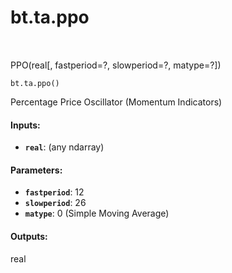 <div itemscope itemtype="http://developers.google.com/ReferenceObject">
<meta itemprop="name" content="bt.ta.ppo" />
<meta itemprop="path" content="Stable" />
</div>

# bt.ta.ppo

<!-- Insert buttons and diff -->

<table class="tfo-notebook-buttons tfo-api nocontent" align="left">

</table>



PPO(real[, fastperiod=?, slowperiod=?, matype=?])

<pre class="devsite-click-to-copy prettyprint lang-py tfo-signature-link">
<code>bt.ta.ppo()
</code></pre>



<!-- Placeholder for "Used in" -->

Percentage Price Oscillator (Momentum Indicators)

#### Inputs:


* <b>`real`</b>: (any ndarray)


#### Parameters:


* <b>`fastperiod`</b>: 12
* <b>`slowperiod`</b>: 26
* <b>`matype`</b>: 0 (Simple Moving Average)


#### Outputs:

real

